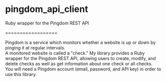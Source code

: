 pingdom_api_client
==================

Ruby wrapper for the Pingdom REST API

==================

Pingdom is a service which monitors whether a website is up or down by pinging it at regular intervals.  
A monitored website is called a "check."  My library provides a Ruby wrapper for the Pingdom REST API, allowing 
users to create, modify, and delete checks as well as get information about one check or all checks.  
You will need a Pingdom account (email, password, and API key) in order to use this library.
